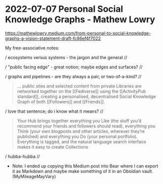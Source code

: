 # 2022-07-07 Personal Social Knowledge Graphs - Mathew Lowry
 <https://mathewlowry.medium.com/from-personal-to-social-knowledge-graphs-a-vision-statement-draft-fc86ef4f7022>
 
My free-associative notes:

/ ecosystems versus systems - the jargon and the general //

/ "public facing edge" - great notion; maybe edges and surfaces? //

/ graphs and pipelines - are they always a pair, or two-of-a-kind? //

> ... public sites and selected content from private Libraries are networked together on the [[Fediverse]] using the [[ActivityPub standard]], creating a personalised, decentralised Social Knowledge Graph of both [[Followers]] and [[Friends]].
  
/ love that sentence; do i know what it means? //

> Your Hub brings together everything you Like (the stuff you’d recommend your friends and followers should read), everything you Think (your own blogposts and other articles, wherever they’re published) and everything you Do (your personal portfolio). Everything is tagged, and the natural language search interface makes it easy to create Collections

/ hubba-hubba //

 - Note: I ended up copying this Medium post into Bear where I can
   export it as Markdown and maybe make something of it in an Obsidian
   vault. (MyMileageMayVary)
  
  
